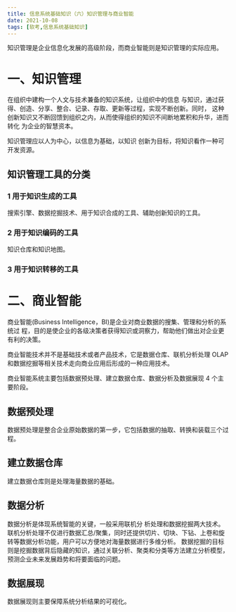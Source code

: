 ```yaml
---
title: 信息系统基础知识（六）知识管理与商业智能
date: 2021-10-08
tags: [软考,信息系统基础知识]
---
```



知识管理是企业信息化发展的高级阶段，而商业智能则是知识管理的实际应用。



# 一、知识管理
在组织中建构一个人文与技术兼备的知识系统，让组织中的信息 与知识，通过获得、创造、分享、整合、记录、存取、更新等过程，实现不断创新。同时， 这种创新知识又不断回馈到组织之内，从而使得组织的知识不间断地累积和升华，进而转化 为企业的智慧资本。

知识管理应以人为中心，以信息为基础，以知识 创新为目标，将知识看作一种可开发资源。

## 知识管理工具的分类
### 1 用于知识生成的工具
搜索引擎、数据挖掘技术、用于知识合成的工具、辅助创新知识的工具。
### 2 用于知识编码的工具
知识仓库和知识地图。
### 3 用于知识转移的工具


# 二、商业智能

商业智能(Business Intelligence，BI)是企业对商业数据的搜集、管理和分析的系统过 程，目的是使企业的各级决策者获得知识或洞察力，帮助他们做出对企业更有利的决策。

商业智能技术并不是基础技术或者产品技术，它是数据仓库、联机分析处理 OLAP 和数据挖掘等相关技术走向商业应用后形成的一种应用技术。

商业智能系统主要包括数据预处理、建立数据仓库、数据分析及数据展现 4 个主要阶段。

## 数据预处理
数据预处理是整合企业原始数据的第一步，它包括数据的抽取、转换和装载三个过程。

## 建立数据仓库
建立数据仓库则是处理海量数据的基础。

## 数据分析
数据分析是体现系统智能的关键，一般采用联机分 析处理和数据挖掘两大技术。
联机分析处理不仅进行数据汇总/聚集，同时还提供切片、切块、下钻、上卷和旋转等数据分析功能，用户可以方便地对海量数据进行多维分析。
数据挖掘的目标则是挖掘数据背后隐藏的知识，通过关联分析、聚类和分类等方法建立分析模型，预测企业未来发展趋势和将要面临的问题。

## 数据展现
数据展现则主要保障系统分析结果的可视化。
